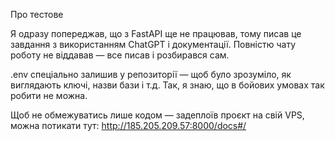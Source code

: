Про тестове

Я одразу попереджав, що з FastAPI ще не працював, тому писав це завдання з використанням ChatGPT і документації. Повністю чату роботу не віддавав — все писав і розбирався сам.

.env спеціально залишив у репозиторії — щоб було зрозуміло, як виглядають ключі, назви бази і т.д. Так, я знаю, що в бойових умовах так робити не можна.

Щоб не обмежуватись лише кодом — задеплоїв проєкт на свій VPS, можна потикати тут:
http://185.205.209.57:8000/docs#/

